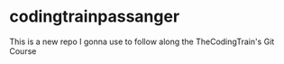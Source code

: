 # codingtrainpassanger
This is a new repo I gonna use to follow along the TheCodingTrain's Git Course 
